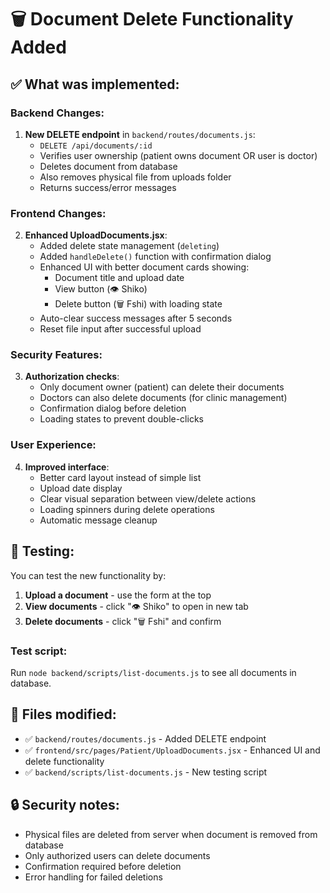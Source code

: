 # 🗑️ Document Delete Functionality Added

## ✅ What was implemented:

### Backend Changes:
1. **New DELETE endpoint** in `backend/routes/documents.js`:
   - `DELETE /api/documents/:id` 
   - Verifies user ownership (patient owns document OR user is doctor)
   - Deletes document from database
   - Also removes physical file from uploads folder
   - Returns success/error messages

### Frontend Changes:
2. **Enhanced UploadDocuments.jsx**:
   - Added delete state management (`deleting`)
   - Added `handleDelete()` function with confirmation dialog
   - Enhanced UI with better document cards showing:
     - Document title and upload date
     - View button (👁️ Shiko)
     - Delete button (🗑️ Fshi) with loading state
   - Auto-clear success messages after 5 seconds
   - Reset file input after successful upload

### Security Features:
3. **Authorization checks**:
   - Only document owner (patient) can delete their documents
   - Doctors can also delete documents (for clinic management)
   - Confirmation dialog before deletion
   - Loading states to prevent double-clicks

### User Experience:
4. **Improved interface**:
   - Better card layout instead of simple list
   - Upload date display
   - Clear visual separation between view/delete actions
   - Loading spinners during delete operations
   - Automatic message cleanup

## 🧪 Testing:

You can test the new functionality by:

1. **Upload a document** - use the form at the top
2. **View documents** - click "👁️ Shiko" to open in new tab  
3. **Delete documents** - click "🗑️ Fshi" and confirm

### Test script:
Run `node backend/scripts/list-documents.js` to see all documents in database.

## 📂 Files modified:
- ✅ `backend/routes/documents.js` - Added DELETE endpoint
- ✅ `frontend/src/pages/Patient/UploadDocuments.jsx` - Enhanced UI and delete functionality
- ✅ `backend/scripts/list-documents.js` - New testing script

## 🔒 Security notes:
- Physical files are deleted from server when document is removed from database
- Only authorized users can delete documents
- Confirmation required before deletion
- Error handling for failed deletions